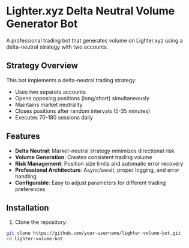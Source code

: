 # Lighter.xyz Delta Neutral Volume Generator Bot

A professional trading bot that generates volume on Lighter.xyz using a delta-neutral strategy with two accounts.

## Strategy Overview

This bot implements a delta-neutral trading strategy:
- Uses two separate accounts
- Opens opposing positions (long/short) simultaneously
- Maintains market neutrality
- Closes positions after random intervals (5-35 minutes)
- Executes 70-180 sessions daily

## Features

- **Delta Neutral**: Market-neutral strategy minimizes directional risk
- **Volume Generation**: Creates consistent trading volume
- **Risk Management**: Position size limits and automatic error recovery
- **Professional Architecture**: Async/await, proper logging, and error handling
- **Configurable**: Easy to adjust parameters for different trading preferences

## Installation

1. Clone the repository:
```bash
git clone https://github.com/your-username/lighter-volume-bot.git
cd lighter-volume-bot
